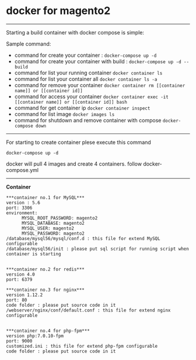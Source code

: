 # docker for magento2
---
Starting a build container with docker compose is simple:

Sample command:
- command for create your container :
```docker-compose up -d```
- command for create your container with build :
```docker-compose up -d --build```
- command for list your running container
```docker container ls```
- command for list your container all
```docker container ls -a```
- command for remove your container
```docker container rm [[container name]] or [[container id]]```
- command for access your container
```docker container exec -it [[container name]] or [[container id]] bash```
- command for get container ip
```docker container inspect```
- command for list image
```docker images ls```
- command for shutdown and remove container with compose
```docker-compose down```

---

For starting to create container plese execute this command

```docker-compose up -d```

docker will pull 4 images and create 4 containers. follow docker-compose.yml

---
**Container**
```
***container no.1 for MySQL***
version : 5.6
port: 3306
environment:
      MYSQL_ROOT_PASSWORD: magento2
      MYSQL_DATABASE: magento2
      MYSQL_USER: magento2
      MYSQL_PASSWORD: magento2
/database/mysql56/mysql/conf.d : this file for extend MySQL configurable
/database/mysql56/init : please put sql script for running script when container is starting

      
***container no.2 for redis***
version 4.0
port: 6379

***container no.3 for nginx***
version 1.12.2
port: 80
code folder : please put source code in it
/webserver/nginx/conf/default.conf : this file for extend nginx configurable


***container no.4 for php-fpm***
version php:7.0.10-fpm
port: 9000
customized.ini : this file for extend php-fpm configurable
code folder : please put source code in it
